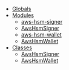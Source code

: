 * [Globals](globals.md)
* [Modules]()
  * [aws-hsm-signer](modules/_aws_hsm_signer_.md)
  * [AwsHsmSigner](classes/_aws_hsm_signer_.awshsmsigner.md)
  * [aws-hsm-wallet](modules/_aws_hsm_wallet_.md)
  * [AwsHsmWallet](classes/_aws_hsm_wallet_.awshsmwallet.md)
* [Classes]()
  * [AwsHsmSigner](classes/_aws_hsm_signer_.awshsmsigner.md)
  * [AwsHsmWallet](classes/_aws_hsm_wallet_.awshsmwallet.md)